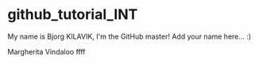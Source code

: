# github_tutorial_INT

My name is Bjorg KILAVIK, I'm the GitHub master!
Add your name here... :)

Margherita 
Vindaloo
ffff
